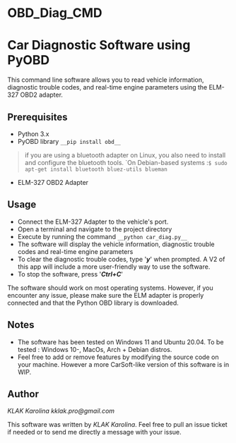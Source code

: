 # OBD_Diag_CMD
# Car Diagnostic Software using PyOBD

This command line software allows you to read vehicle information, diagnostic trouble codes, and real-time engine parameters using the ELM-327 OBD2 adapter.

## Prerequisites

* Python 3.x
* PyOBD library ```__pip install obd__```
> if you are using a bluetooth adapter on Linux, you also need to install and configure the bluetooth tools. 
`On Debian-based systems :```$ sudo apt-get install bluetooth bluez-utils blueman```
* ELM-327 OBD2 Adapter

## Usage

* Connect the ELM-327 Adapter to the vehicle's port.
* Open a terminal and navigate to the project directory
* Execute by running the command ```__python car_diag.py__```
* The software will display the vehicle information, diagnostic trouble codes and real-time engine parameters 
* To clear the diagnostic trouble codes, type '___y___' when prompted. A V2 of this app will include a more user-friendly way to use the software.
* To stop the software, press '___Ctrl+C___'

The software should work on most operating systems.
However, if you encounter any issue, please make sure the ELM adapter is properly connected and that the Python OBD library is downloaded.

## Notes

* The software has been tested on Windows 11 and Ubuntu 20.04. To be tested : Windows 10-, MacOs, Arch + Debian distros.
* Feel free to add or remove features by modifying the source code on your machine. However a more CarSoft-like version of this software is in WIP.

## Author

_KLAK Karolina_
_kklak.pro@gmail.com_

This software was written by _KLAK Karolina_.
Feel free to pull an issue ticket if needed or to send me directly a message with your issue.
